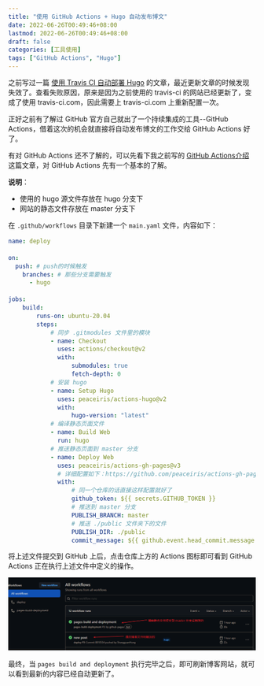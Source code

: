 ```yaml
---
title: "使用 GitHub Actions + Hugo 自动发布博文"
date: 2022-06-26T00:49:46+08:00
lastmod: 2022-06-26T00:49:46+08:00
draft: false
categories: [工具使用]
tags: ["GitHub Actions", "Hugo"]
---
```




之前写过一篇 [使用 Travis CI 自动部署 Hugo](https://shangguanhong.github.io/2020/03/20/%E4%BD%BF%E7%94%A8travis-ci%E8%87%AA%E5%8A%A8%E9%83%A8%E7%BD%B2hugo/) 的文章，最近更新文章的时候发现失效了。查看失败原因，原来是因为之前使用的 travis-ci 的网站已经更新了，变成了使用 travis-ci.com，因此需要上 travis-ci.com 上重新配置一次。

正好之前有了解过 GitHub 官方自己就出了一个持续集成的工具--GitHub Actions，借着这次的机会就直接将自动发布博文的工作交给 GitHub Actions 好了。

有对 GitHub Actions 还不了解的，可以先看下我之前写的 [GitHub Actions介绍](https://shangguanhong.github.io/2022/06/25/github-actions%E4%BB%8B%E7%BB%8D/) 这篇文章，对 GitHub Actions 先有一个基本的了解。

**说明**：

- 使用的 hugo 源文件存放在 hugo 分支下
- 网站的静态文件存放在 master 分支下



在 `.github/workflows` 目录下新建一个 `main.yaml` 文件，内容如下：

```yaml
name: deploy

on:
  push: # push的时候触发
    branches: # 那些分支需要触发
      - hugo

jobs:
    build:
        runs-on: ubuntu-20.04
        steps:
        	# 同步 .gitmodules 文件里的模块
            - name: Checkout
              uses: actions/checkout@v2
              with:
                  submodules: true
                  fetch-depth: 0
			# 安装 hugo 
            - name: Setup Hugo
              uses: peaceiris/actions-hugo@v2
              with:
                  hugo-version: "latest"
			# 编译静态页面文件
            - name: Build Web
              run: hugo
			# 推送静态页面到 master 分支
            - name: Deploy Web
              uses: peaceiris/actions-gh-pages@v3
              # 详细配置如下：https://github.com/peaceiris/actions-gh-pages#options
              with:
              	  # 同一个仓库的话直接这样配置就好了
                  github_token: ${{ secrets.GITHUB_TOKEN }}
                  # 推送到 master 分支
                  PUBLISH_BRANCH: master
                  # 推送 ./public 文件夹下的文件
                  PUBLISH_DIR: ./public
                  commit_message: ${{ github.event.head_commit.message }}
```

将上述文件提交到 GitHub 上后，点击仓库上方的 Actions 图标即可看到 GitHub Actions 正在执行上述文件中定义的操作。



![image-20220626013105068](https://raw.githubusercontent.com/ShangguanHong/PictureBed/master/img/image-20220626013105068.png)



最终，当 `pages build and deployment` 执行完毕之后，即可刷新博客网站，就可以看到最新的内容已经自动更新了。
